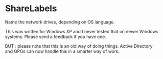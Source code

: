 # ShareLabels
Name the network drives, depending on OS language.

This was written for Windows XP and I never tested that on
newer Windows systems. Please send a feedback if you have one.

BUT : please note that this is an old way of doing things. Active Directory and GPOs can now handle this in a smarter way of work.


